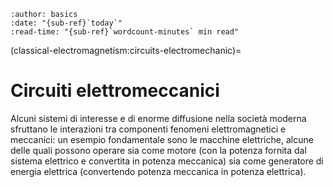```{article-info}
:author: basics
:date: "{sub-ref}`today`"
:read-time: "{sub-ref}`wordcount-minutes` min read"
```

(classical-electromagnetism:circuits-electromechanic)=
# Circuiti elettromeccanici

Alcuni sistemi di interesse e di enorme diffusione nella società moderna sfruttano le interazioni tra componenti fenomeni elettromagnetici e meccanici: un esempio fondamentale sono le macchine elettriche, alcune delle quali possono operare sia come motore (con la potenza fornita dal sistema elettrico e convertita in potenza meccanica) sia come generatore di energia elettrica (convertendo potenza meccanica in potenza elettrica). 

